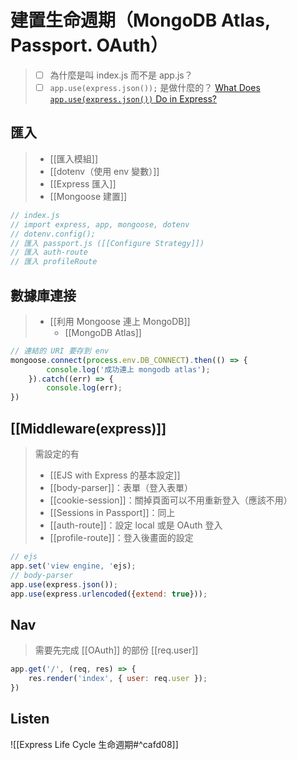 # 建置生命週期（MongoDB Atlas, Passport. OAuth）
>- [ ] 為什麼是叫 index.js 而不是 app.js？
>- [ ] `app.use(express.json());` 是做什麼的？
>[What Does `app.use(express.json())` Do in Express?](https://masteringjs.io/tutorials/express/express-json)

## 匯入
>- [[匯入模組]]
>- [[dotenv（使用 env 變數）]]
>- [[Express 匯入]]
>- [[Mongoose 建置]]


```js
// index.js
// import express, app, mongoose, dotenv
// dotenv.config();
// 匯入 passport.js ([[Configure Strategy]])
// 匯入 auth-route
// 匯入 profileRoute
```

## 數據庫連接
>- [[利用 Mongoose 連上 MongoDB]]
>	- [[MongoDB Atlas]]
```js
// 連結的 URI 要存到 env 
mongoose.connect(process.env.DB_CONNECT).then(() => {
		console.log('成功連上 mongodb atlas');
	}).catch((err) => {
		console.log(err);
})
```

## [[Middleware(express)]]
>需設定的有
>- [[EJS with Express 的基本設定]]
>- [[body-parser]]：表單（登入表單）
>- [[cookie-session]]：關掉頁面可以不用重新登入（應該不用）
>- [[Sessions in Passport]]：同上
>- [[auth-route]]：設定 local 或是 OAuth 登入
>- [[profile-route]]：登入後畫面的設定
```js
// ejs
app.set('view engine, 'ejs);
// body-parser
app.use(express.json());
app.use(express.urlencoded({extend: true}));
```


## Nav 
>需要先完成 [[OAuth]] 的部份
>[[req.user]]
```js
app.get('/', (req, res) => {
	res.render('index', { user: req.user });
})
```


## Listen
![[Express Life Cycle 生命週期#^cafd08]]